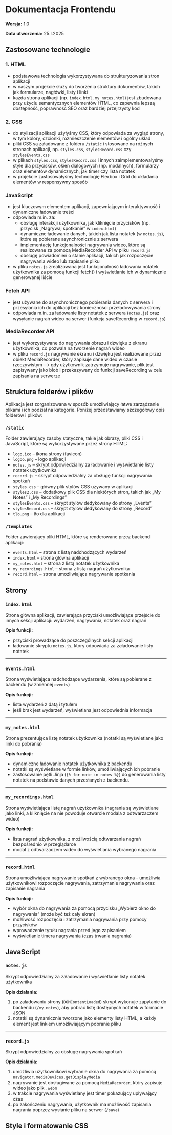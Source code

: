 # Dokumentacja Frontendu

**Wersja:** 1.0

**Data utworzenia:** 25.I.2025

## Zastosowane technologie

### 1. HTML

- podstawowa technologia wykorzystywana do strukturyzowania stron aplikacji
- w naszym projekcie służy do tworzenia struktury dokumentów, takich jak formularze, nagłówki, listy i linki
- każda strona aplikacji (np. `index.html`, `my_notes.html`) jest zbudowana przy użyciu semantycznych elementów HTML, co zapewnia lepszą dostępność, poprawność SEO oraz bardziej przejrzysty kod

### 2. CSS

- do stylizacji aplikacji użyłyśmy CSS, który odpowiada za wygląd strony, w tym kolory, czcionki, rozmieszczenie elementów i ogólny układ
- pliki CSS są załadowane z folderu `/static` i stosowane na różnych stronach aplikacji, np. `styles.css`, `stylesRecord.css` czy `stylesEvents.css`
- w plikach `styles.css`, `stylesRecord.css` i innych zaimplementowałyśmy style dla przycisków, okien dialogowych (np. modalnych), formularzy oraz elementów dynamicznych, jak timer czy lista notatek
- w projekcie zastosowałyśmy technologię Flexbox i Grid do układania elementów w responsywny sposób

### JavaScript

- jest kluczowym elementem aplikacji, zapewniającym interaktywność i dynamiczne ładowanie treści
- odpowiada m.in. za:
    - obsługę interakcji użytkownika, jak kliknięcie przycisków (np. przycisk „Nagrywaj spotkanie” w `index.html`)
    - dynamiczne ładowanie danych, takich jak lista notatek (w `notes.js`), które są pobierane asynchronicznie z serwera
    - implementację funkcjonalności nagrywania wideo, które są realizowane za pomocą MediaRecorder API w pliku `record.js`
    - obsługę powiadomień o stanie aplikacji, takich jak rozpoczęcie nagrywania wideo lub zapisanie pliku
- w pliku `notes.js` zrealizowana jest funkcjonalność ładowania notatek użytkownika za pomocą funkcji fetch() i wyświetlanie ich w dynamicznie generowanej liście

### Fetch API

- jest używane do asynchronicznego pobierania danych z serwera i przesyłania ich do aplikacji bez konieczności przeładowywania strony
- odpowiada m.in. za ładowanie listy notatek z serwera (`notes.js`) oraz wysyłanie nagrań wideo na serwer (funkcja saveRecording w `record.js`)

### MediaRecorder API

- jest wykorzystywane do nagrywania obrazu i dźwięku z ekranu użytkownika, co pozwala na tworzenie nagrań wideo
- w pliku `record.js` nagrywanie ekranu i dźwięku jest realizowane przez obiekt MediaRecorder, który zapisuje dane wideo w czasie rzeczywistym --> gdy użytkownik zatrzymuje nagrywanie, plik jest zapisywany jako blob i przekazywany do funkcji saveRecording w celu zapisania na serwerze


## Struktura folderów i plików

Aplikacja jest zorganizowana w sposób umożliwiający łatwe zarządzanie plikami i ich podział na kategorie. Poniżej przedstawiamy szczegółowy opis folderów i plików:

### `/static`
Folder zawierający zasoby statyczne, takie jak obrazy, pliki CSS i JavaScript, które są wykorzystywane przez strony HTML:

- `logo.ico` – ikona strony (favicon)
- `logoo.png` – logo aplikacji
- `notes.js` – skrypt odpowiedzialny za ładowanie i wyświetlanie listy notatek użytkownika
- `record.js` – skrypt odpowiedzialny za obsługę funkcji nagrywania spotkań
- `styles.css` – główny plik stylów CSS używany w aplikacji
- `styles2.css` – dodatkowy plik CSS dla niektórych stron, takich jak „My Notes” i „My Recordings”
- `stylesEvents.css` – skrypt stylów dedykowany do strony „Events”
- `stylesRecord.css` – skrypt stylów dedykowany do strony „Record”
- `tlo.png` – tło dla aplikacji

### `/templates`
Folder zawierający pliki HTML, które są renderowane przez backend aplikacji:

- `events.html` – strona z listą nadchodzących wydarzeń
- `index.html` – strona główna aplikacji
- `my_notes.html` – strona z listą notatek użytkownika
- `my_recordings.html` – strona z listą nagrań użytkownika
- `record.html` – strona umożliwiająca nagrywanie spotkania

## Strony

### `index.html`
Strona główna aplikacji, zawierająca przyciski umożliwiające przejście do innych sekcji aplikacji: wydarzeń, nagrywania, notatek oraz nagrań

**Opis funkcji:**
- przyciski prowadzące do poszczególnych sekcji aplikacji
- ładowanie skryptu `notes.js`, który odpowiada za załadowanie listy notatek

---

### `events.html`
Strona wyświetlająca nadchodzące wydarzenia, które są pobierane z backendu (w zmiennej `events`)

**Opis funkcji:**
- lista wydarzeń z datą i tytułem
- jeśli brak jest wydarzeń, wyświetlana jest odpowiednia informacja

---

### `my_notes.html`
Strona prezentująca listę notatek użytkownika (notatki są wyświetlane jako linki do pobrania)

**Opis funkcji:**
- dynamiczne ładowanie notatek użytkownika z backendu
- notatki są wyświetlane w formie linków, umożliwiających ich pobranie
- zastosowanie pętli Jinja (`{% for note in notes %}`) do generowania listy notatek na podstawie danych przesłanych z backendu.

---

### `my_recordings.html`
Strona wyświetlająca listę nagrań użytkownika (nagrania są wyświetlane jako linki, a kliknięcie na nie powoduje otwarcie modala z odtwarzaczem wideo)

**Opis funkcji:**
- lista nagrań użytkownika, z możliwością odtwarzania nagrań bezpośrednio w przeglądarce
- modal z odtwarzaczem wideo do wyświetlania wybranego nagrania

---

### `record.html`
Strona umożliwiająca nagrywanie spotkań z wybranego okna - umożliwia użytkownikowi rozpoczęcie nagrywania, zatrzymanie nagrywania oraz zapisanie nagrania

**Opis funkcji:**
- wybór okna do nagrywania za pomocą przycisku „Wybierz okno do nagrywania” (może być też cały ekran)
- możliwość rozpoczęcia i zatrzymania nagrywania przy pomocy przycisków
- wprowadzenie tytułu nagrania przed jego zapisaniem
- wyświetlanie timera nagrywania (czas trwania nagrania)

## JavaScript

### `notes.js`
Skrypt odpowiedzialny za załadowanie i wyświetlanie listy notatek użytkownika

**Opis działania:**
1. po załadowaniu strony (`DOMContentLoaded`) skrypt wykonuje zapytanie do backendu (`/my_notes`), aby pobrać listę dostępnych notatek w formacie JSON
2. notatki są dynamicznie tworzone jako elementy listy HTML, a każdy element jest linkiem umożliwiającym pobranie pliku

---

### `record.js`
Skrypt odpowiedzialny za obsługę nagrywania spotkań

**Opis działania:**
1. umożliwia użytkownikowi wybranie okna do nagrywania za pomocą `navigator.mediaDevices.getDisplayMedia`
2. nagrywanie jest obsługiwane za pomocą `MediaRecorder`, który zapisuje wideo jako plik `.webm`
3. w trakcie nagrywania wyświetlany jest timer pokazujący upływający czas
4. po zakończeniu nagrywania, użytkownik ma możliwość zapisania nagrania poprzez wysłanie pliku na serwer (`/save`)

## Style i formatowanie CSS
